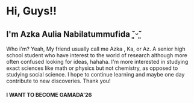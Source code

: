 # Hi, Guys!! 
## I'm Azka Aulia Nabilatummufida  ˘͈ᵕ˘͈
Who i'm? Yeah, My friend usually call me Azka , Ka, or Az. A senior high school student who have interest to the world of research although more often confused looking for ideas,
hahaha. I'm more interested in studying exact sciences like math or physics but not chemistry, as opposed to studying social science. I hope to continue learning and maybe one day contribute to new discoveries. Thank you!
#### I WANT TO BECOME GAMADA'26
